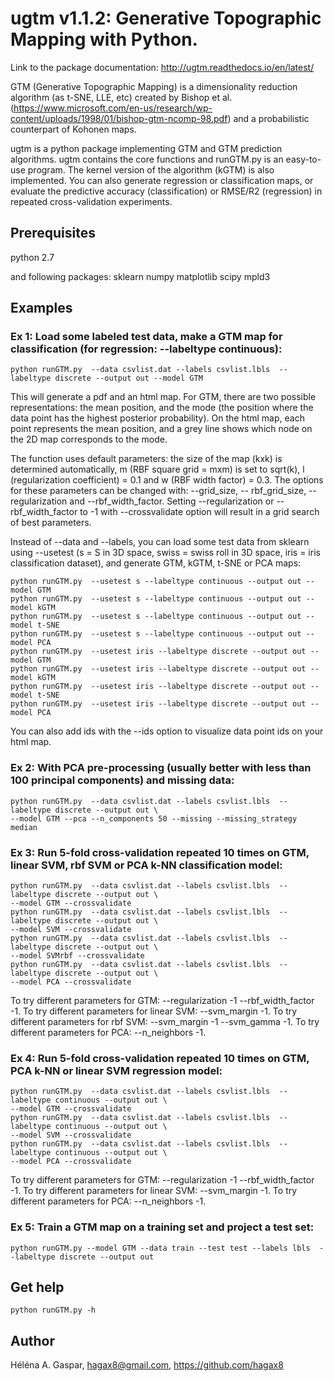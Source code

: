 # ugtm v1.1.2: Generative Topographic Mapping with Python.

Link to the package documentation: http://ugtm.readthedocs.io/en/latest/

GTM (Generative Topographic Mapping) is a dimensionality reduction algorithm (as t-SNE, LLE, etc) created by Bishop et al. (https://www.microsoft.com/en-us/research/wp-content/uploads/1998/01/bishop-gtm-ncomp-98.pdf) and a probabilistic counterpart of Kohonen maps.

ugtm is a python package implementing GTM and GTM prediction algorithms. ugtm contains the core functions and runGTM.py is an easy-to-use program. The kernel version of the algorithm (kGTM) is also implemented. You can also generate regression or classification maps, or evaluate the predictive accuracy (classification) or RMSE/R2 (regression) in repeated cross-validation experiments.



## Prerequisites
python 2.7

and following packages:
sklearn
numpy 
matplotlib
scipy
mpld3

## Examples

### Ex 1: Load some labeled test data, make a GTM map for classification (for regression: --labeltype continuous): 

```
python runGTM.py  --data csvlist.dat --labels csvlist.lbls  --labeltype discrete --output out --model GTM
```
This will generate a pdf and an html map. For GTM, there are two possible representations: the mean position, and the mode (the position where the data point has the highest posterior probability). On the html map, each point represents the mean position, and a grey line shows which node on the 2D map corresponds to the mode.

The function uses default parameters: the size of the map (kxk) is determined automatically, m (RBF square grid = mxm) is set to sqrt(k), l (regularization coefficient) = 0.1 and w (RBF width factor) = 0.3. The options for these parameters can be changed with: --grid_size, -- rbf_grid_size, --regularization and --rbf_width_factor. Setting --regularization or --rbf_width_factor to -1 with --crossvalidate option will result in a grid search of best parameters.

Instead of --data and --labels, you can load some test data from sklearn using --usetest (s = S in 3D space, swiss = swiss roll in 3D space, iris = iris classification dataset), and generate GTM, kGTM, t-SNE or PCA maps:

```
python runGTM.py  --usetest s --labeltype continuous --output out --model GTM
python runGTM.py  --usetest s --labeltype continuous --output out --model kGTM
python runGTM.py  --usetest s --labeltype continuous --output out --model t-SNE
python runGTM.py  --usetest s --labeltype continuous --output out --model PCA
python runGTM.py  --usetest iris --labeltype discrete --output out --model GTM
python runGTM.py  --usetest iris --labeltype discrete --output out --model kGTM
python runGTM.py  --usetest iris --labeltype discrete --output out --model t-SNE
python runGTM.py  --usetest iris --labeltype discrete --output out --model PCA

```

You can also add ids with the --ids option to visualize data point ids on your html map.


### Ex 2: With PCA pre-processing (usually better with less than 100 principal components) and missing data:

```
python runGTM.py  --data csvlist.dat --labels csvlist.lbls  --labeltype discrete --output out \
--model GTM --pca --n_components 50 --missing --missing_strategy median
```

### Ex 3: Run 5-fold cross-validation repeated 10 times on GTM, linear SVM, rbf SVM or PCA k-NN classification model: 

```
python runGTM.py  --data csvlist.dat --labels csvlist.lbls  --labeltype discrete --output out \
--model GTM --crossvalidate
python runGTM.py  --data csvlist.dat --labels csvlist.lbls  --labeltype discrete --output out \
--model SVM --crossvalidate
python runGTM.py  --data csvlist.dat --labels csvlist.lbls  --labeltype discrete --output out \
--model SVMrbf --crossvalidate
python runGTM.py  --data csvlist.dat --labels csvlist.lbls  --labeltype discrete --output out \
--model PCA --crossvalidate
```
To try different parameters for GTM: --regularization -1 --rbf_width_factor -1.
To try different parameters for linear SVM: --svm_margin -1.
To try different parameters for rbf SVM: --svm_margin -1 --svm_gamma -1.
To try different parameters for PCA: --n_neighbors -1.


### Ex 4: Run 5-fold cross-validation repeated 10 times on GTM, PCA k-NN or linear SVM regression model:

```
python runGTM.py  --data csvlist.dat --labels csvlist.lbls  --labeltype continuous --output out \
--model GTM --crossvalidate
python runGTM.py  --data csvlist.dat --labels csvlist.lbls  --labeltype continuous --output out \
--model SVM --crossvalidate
python runGTM.py  --data csvlist.dat --labels csvlist.lbls  --labeltype continuous --output out \
--model PCA --crossvalidate
```

To try different parameters for GTM: --regularization -1 --rbf_width_factor -1.
To try different parameters for linear SVM: --svm_margin -1.
To try different parameters for PCA: --n_neighbors -1.

### Ex 5: Train a GTM map on a training set and project a test set:

```
python runGTM.py --model GTM --data train --test test --labels lbls  --labeltype discrete --output out
```


## Get help

```
python runGTM.py -h
```


## Author

Héléna A. Gaspar, hagax8@gmail.com, https://github.com/hagax8


